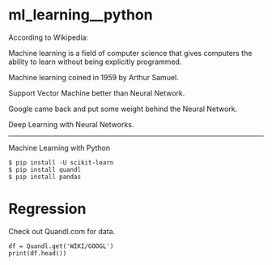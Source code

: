 # ml_learning__python


According to Wikipedia:

Machine learning is a field of computer science that gives computers the ability to learn without being explicitly programmed.

Machine learning coined in 1959 by Arthur Samuel.




Support Vector Machine better than Neural Network.

Google came back and put some weight behind the Neural Network.

Deep Learning with Neural Networks.

---

Machine Learning with Python

```
$ pip install -U scikit-learn
$ pip install quandl
$ pip install pandas
```

# Regression

Check out Quandl.com for data.

```
df = Quandl.get('WIKI/GOOGL')
print(df.head())
```

